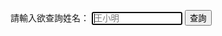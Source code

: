 請輸入欲查詢姓名：
             <input type="str" value="" placeholder="王小明" required size="15" autofocus>
	     <input type="submit" value="查詢" src="/plist.js">

			
			
			
			
			
<script src="/plist.js"></script>


<span id="order_status"></span>
